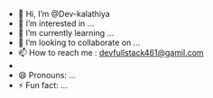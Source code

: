 - 👋 Hi, I’m @Dev-kalathiya
- 👀 I’m interested in ...
- 🌱 I’m currently learning ...
- 💞️ I’m looking to collaborate on ...
- 📫 How to reach me : devfullstack461@gamil.com
- 
- 😄 Pronouns: ...
- ⚡ Fun fact: ...

<!---
Dev-kalathiya/Dev-kalathiya is a ✨ special ✨ repository because its `README.md` (this file) appears on your GitHub profile.
You can click the Preview link to take a look at your changes.
--->
